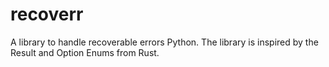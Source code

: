 # recoverr
A library to handle recoverable errors Python. The library is inspired by the Result and Option Enums from Rust.
